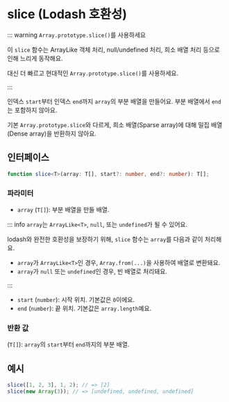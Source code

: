 # slice (Lodash 호환성)

::: warning `Array.prototype.slice()`를 사용하세요

이 `slice` 함수는 ArrayLike 객체 처리, null/undefined 처리, 희소 배열 처리 등으로 인해 느리게 동작해요.

대신 더 빠르고 현대적인 `Array.prototype.slice()`를 사용하세요.

:::

인덱스 `start`부터 인덱스 `end`까지 `array`의 부분 배열을 만들어요. 부분 배열에서 `end`는 포함하지 않아요.

기본 `Array.prototype.slice`와 다르게, 희소 배열(Sparse array)에 대해 밀집 배열(Dense array)을 반환하지 않아요.

## 인터페이스

```typescript
function slice<T>(array: T[], start?: number, end?: number): T[];
```

### 파라미터

- `array` (`T[]`): 부분 배열을 만들 배열.

::: info `array`는 `ArrayLike<T>`, `null`, 또는 `undefined`가 될 수 있어요.

lodash와 완전한 호환성을 보장하기 위해, `slice` 함수는 `array`를 다음과 같이 처리해요.

- `array`가 `ArrayLike<T>`인 경우, `Array.from(...)`을 사용하여 배열로 변환돼요.
- `array`가 `null` 또는 `undefined`인 경우, 빈 배열로 처리돼요.

:::

- `start` (`number`): 시작 위치. 기본값은 `0`이에요.
- `end` (`number`): 끝 위치. 기본값은 `array.length`예요.

### 반환 값

(`T[]`): `array`의 `start`부터 `end`까지의 부분 배열.

## 예시

```typescript
slice([1, 2, 3], 1, 2); // => [2]
slice(new Array(3)); // => [undefined, undefined, undefined]
```
